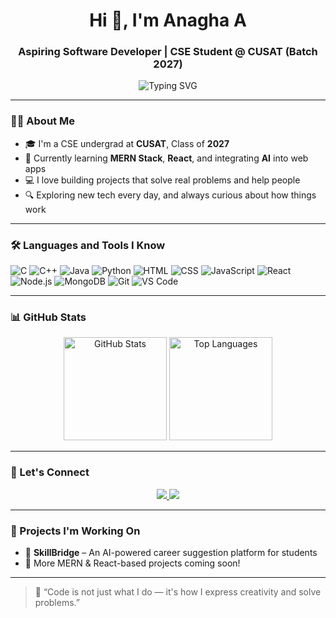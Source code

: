 <h1 align="center">Hi 👋, I'm Anagha A</h1>
<h3 align="center">Aspiring Software Developer | CSE Student @ CUSAT (Batch 2027)</h3>

<p align="center">
  <img src="https://readme-typing-svg.demolab.com?font=Fira+Code&size=20&duration=3000&pause=1000&center=true&vCenter=true&width=500&lines=Passionate+about+coding+%F0%9F%92%BB;Always+ready+to+learn+new+tech+%F0%9F%92%A1;Full-Stack+Explorer+%F0%9F%9A%80;React+%7C+MERN+%7C+JS+Lover" alt="Typing SVG" />
</p>

---

### 👩‍💻 About Me

- 🎓 I'm a CSE undergrad at **CUSAT**, Class of **2027**
- 🌱 Currently learning **MERN Stack**, **React**, and integrating **AI** into web apps
- 💻 I love building projects that solve real problems and help people
- 🔍 Exploring new tech every day, and always curious about how things work

---

### 🛠️ Languages and Tools I Know

![C](https://img.shields.io/badge/-C-00599C?style=flat&logo=c)
![C++](https://img.shields.io/badge/-C++-00599C?style=flat&logo=c%2B%2B)
![Java](https://img.shields.io/badge/-Java-ED8B00?style=flat&logo=java)
![Python](https://img.shields.io/badge/-Python-3776AB?style=flat&logo=python)
![HTML](https://img.shields.io/badge/-HTML5-E34F26?style=flat&logo=html5)
![CSS](https://img.shields.io/badge/-CSS3-1572B6?style=flat&logo=css3)
![JavaScript](https://img.shields.io/badge/-JavaScript-F7DF1E?style=flat&logo=javascript)
![React](https://img.shields.io/badge/-React-61DAFB?style=flat&logo=react)
![Node.js](https://img.shields.io/badge/-Node.js-339933?style=flat&logo=node.js)
![MongoDB](https://img.shields.io/badge/-MongoDB-47A248?style=flat&logo=mongodb)
![Git](https://img.shields.io/badge/-Git-F05032?style=flat&logo=git)
![VS Code](https://img.shields.io/badge/-VS%20Code-007ACC?style=flat&logo=visual-studio-code)

---

### 📊 GitHub Stats

<p align="center">
  <img src="https://github-readme-stats.vercel.app/api?username=ANAGHA-A-04&show_icons=true&theme=radical" alt="GitHub Stats" height="165">
  <img src="https://github-readme-stats.vercel.app/api/top-langs/?username=ANAGHA-A-04&layout=compact&theme=radical" alt="Top Languages" height="165">
</p>

---

### 🔗 Let's Connect

<p align="center">
  <a href="https://github.com/ANAGHA-A-04" target="_blank">
    <img src="https://img.shields.io/badge/GitHub-100000?style=for-the-badge&logo=github&logoColor=white" />
  </a>
  <a href="https://www.linkedin.com/in/Anagha A/" target="_blank">
    <img src="https://img.shields.io/badge/LinkedIn-0077B5?style=for-the-badge&logo=linkedin&logoColor=white" />
  </a>
</p>

---

### 🚀 Projects I'm Working On
- 🧠 **SkillBridge** – An AI-powered career suggestion platform for students
- 🎯 More MERN & React-based projects coming soon!

---

> 💬 “Code is not just what I do — it's how I express creativity and solve problems.”


